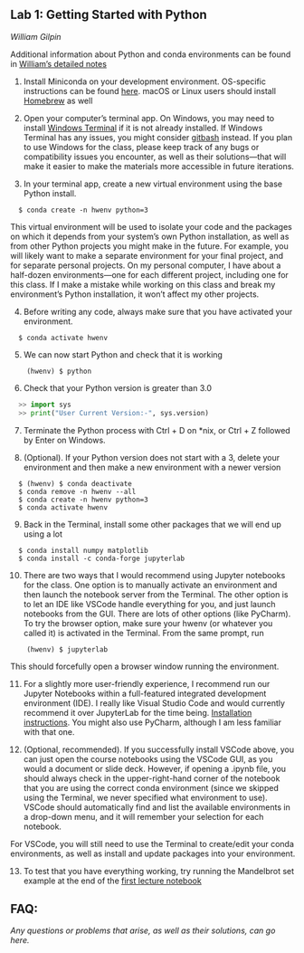 ## Lab 1: Getting Started with Python
*William Gilpin*

Additional information about Python and conda environments can be found in [William’s detailed notes](http://www.wgilpin.com/howto/howto_conda.html)

1. Install Miniconda on your development environment. OS-specific instructions can be found [here](https://docs.conda.io/projects/conda/en/latest/user-guide/install/index.html). macOS or Linux users should install [Homebrew](https://brew.sh/) as well

2. Open your computer’s terminal app. On Windows, you may need to install [Windows Terminal](https://github.com/microsoft/terminal) if it is not already installed. If Windows Terminal has any issues, you might consider [gitbash](https://gitforwindows.org/) instead. If you plan to use Windows for the class, please keep track of any bugs or compatibility issues you encounter, as well as their solutions—that will make it easier to make the materials more accessible in future iterations.

3. In your terminal app, create a new virtual environment using the base Python install.

```
  $ conda create -n hwenv python=3
```

This virtual environment will be used to isolate your code and the packages on which it depends from your system’s own Python installation, as well as from other Python projects you might make in the future. For example, you will likely want to make a separate environment for your final project, and for separate personal projects. On my personal computer, I have about a half-dozen environments—one for each different project, including one for this class. If I make a mistake while working on this class and break my environment’s Python installation, it won’t affect my other projects.

4.  Before writing any code, always make sure that you have activated your environment.

```
  $ conda activate hwenv
```

5. We can now start Python and check that it is working

```
    (hwenv) $ python
```

6. Check that your Python version is greater than 3.0
  
```python
  >> import sys
  >> print("User Current Version:-", sys.version)
```

7. Terminate the Python process with Ctrl + D on \*nix, or  Ctrl + Z followed by Enter on Windows.

8. (Optional). If your Python version does not start with a 3, delete your environment and then make a new environment with a newer version

```
  $ (hwenv) $ conda deactivate
  $ conda remove -n hwenv --all
  $ conda create -n hwenv python=3
  $ conda activate hwenv
```

9. Back in the Terminal, install some other packages that we will end up using a lot

```
  $ conda install numpy matplotlib 
  $ conda install -c conda-forge jupyterlab
```

10. There are two ways that I would recommend using Jupyter notebooks for the class. One option is to manually activate an environment and then launch the notebook server from the Terminal. The other option is to let an IDE like VSCode handle everything for you, and just launch notebooks from the GUI. There are lots of other options (like PyCharm). To try the browser option, make sure your hwenv (or whatever you called it) is activated in the Terminal. From the same prompt, run

```
    (hwenv) $ jupyterlab
```

This should forcefully open a browser window running the environment.

11. For a slightly more user-friendly experience, I recommend run our Jupyter Notebooks within a full-featured integrated development environment (IDE). I really like Visual Studio Code and would currently recommend it over JupyterLab for the time being. [Installation instructions](https://code.visualstudio.com/). You might also use PyCharm, although I am less familiar with that one.

12. (Optional, recommended). If you successfully install VSCode above, you can just open the course notebooks using the VSCode GUI, as you would a document or slide deck. However, if opening a .ipynb file, you should always check in the upper-right-hand corner of the notebook that you are using the correct conda environment (since we skipped using the Terminal, we never specified what environment to use). VSCode should automatically find and list the available environments in a drop-down menu, and it will remember your selection for each notebook.

For VSCode, you will still need to use the Terminal to create/edit your conda environments, as well as install and update packages into your environment.

13. To test that you have everything working, try running the Mandelbrot set example at the end of the [first lecture notebook](https://github.com/williamgilpin/cphy/blob/main/talks/python_intro.ipynb)

<!-- 12. Now that we know that everything is working, head over to the class repository on GitHub and start working on Lab 1, which uses some parts of the Python ecosystem in order to make really cool embeddings of high-dimensional datasets. -->


## FAQ:

*Any questions or problems that arise, as well as their solutions, can go here.*
